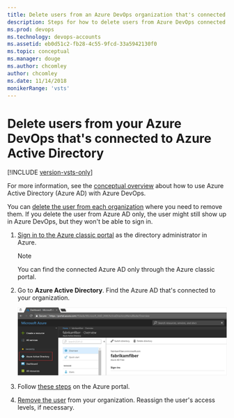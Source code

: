 ```yaml
---
title: Delete users from an Azure DevOps organization that's connected to Azure Active Directory
description: Steps for how to delete users from Azure DevOps connected to Azure Active Directory (Azure AD) via the Azure portal
ms.prod: devops
ms.technology: devops-accounts
ms.assetid: eb0d51c2-fb28-4c55-9fcd-33a5942130f0
ms.topic: conceptual
ms.manager: douge
ms.author: chcomley
author: chcomley
ms.date: 11/14/2018
monikerRange: 'vsts'
---
```


# Delete users from your Azure DevOps that's connected to Azure Active Directory

[!INCLUDE [version-vsts-only](../../_shared/version-vsts-only.md)]

For more information, see the [conceptual overview](access-with-azure-ad.md) about how to use Azure Active Directory (Azure AD) with Azure DevOps.

You can [delete the user from each organization](delete-organization-users.md) where you need to remove them. If you delete the user from Azure AD only, the user might still show up in Azure DevOps, but they won't be able to sign in.

1. [Sign in to the Azure classic portal](https://manage.windowsazure.com/) as the directory administrator in Azure.

   > [!NOTE]
   > You can find the connected Azure AD only through the Azure classic portal.

2. Go to **Azure Active Directory**. Find the Azure AD that's connected to your organization.

   ![Find the directory connected to your organization](_img/manage-work-access/azurefindconnecteddirectory.png)

3. Follow [these steps](/azure/active-directory/active-directory-users-delete-user-azure-portal) on the Azure portal.

4. [Remove the user](delete-organization-users.md) from your organization. Reassign the user's access levels, if necessary.
